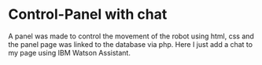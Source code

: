 # Control-Panel with chat
A panel was made to control the movement of the robot using html, css and the panel page was linked to the database via php. Here I just add a chat to my page using IBM Watson Assistant. 
